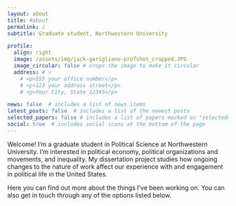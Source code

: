 ```yaml
---
layout: about
title: #about
permalink: /
subtitle: Graduate student, Northwestern University

profile:
  align: right
  image: /assets/img/jack-garigliano-profshot_cropped.JPG
  image_circular: false # crops the image to make it circular
  address: # >
    # <p>555 your office number</p>
    # <p>123 your address street</p>
    # <p>Your City, State 12345</p>

news: false  # includes a list of news items
latest_posts: false  # includes a list of the newest posts
selected_papers: false # includes a list of papers marked as "selected={true}"
social: true  # includes social icons at the bottom of the page
---
```


Welcome! I’m a graduate student in Political Science at Northwestern University. I’m interested in political economy, political organizations and movements, and inequality. My dissertation project studies how ongoing changes to the nature of work affect our experience with and engagement in political life in the United States.

Here you can find out more about the things I’ve been working on. You can also get in touch through any of the options listed below.
